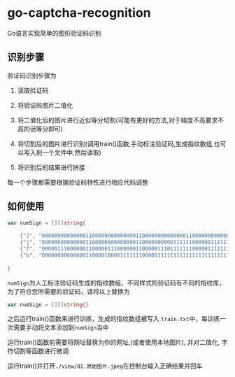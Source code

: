 # go-captcha-recognition
Go语言实现简单的图形验证码识别

## 识别步骤

验证码识别步骤为

1. 读取验证码

2. 将验证码图片二值化

3. 将二值化后的图片进行近似等分切割(可能有更好的方法,对于精度不高要求不高的话等分即可)

4. 将切割后的图片进行识别(调用train()函数,手动标注验证码,生成指纹数组,也可以写入到一个文件中,然后读取)

5. 将识别后的结果进行拼接


每一个步骤都需要根据验证码特性进行相应代码调整
## 如何使用

```go
var numSign = [][]string{
       
	{"J", "0000000000000011000000000000001100000000000000110000000000000011000000000000001100000000000000110000000000001111000000000001111100000001111111110000001111111111000111111111111011111111111111101111111111111100111111111110000011111110000000001111111000000000"},
	{"j", "0000000000000011000000000000001100000000001111110000001111111111000011111111111111001111111111101100111111100010110011000000000001000000000000000000000000000000000000000000000000000000000000000000000000000000000000000000000000000000001000000000000000000000"},
	{"f", "0000011100000011000001110000001100000111011111110000011111111111000011111111111100111110111111110111111111111110011111111111110001111111100000001111111110000000111101110000000011110111000000001111011100000000111101110000000011110000000000001111000000000000"},
	{"b", "0000000000000011000010000111111100001111111111111111111111111111111111111111111111111111111111101111111111100111111100011000001100000011000000110000001100000111000001110000011100001111000001110000111100001111000011111111111100001111111111100000001111111100"},
	
}
```

`numSign`为人工标注验证码生成的指纹数组，不同样式的验证码有不同的指纹库，为了符合您所需要的验证码，请将以上替换为

```go
var numSign = [][]string{}
```



之后运行train()函数来进行训练，生成的指纹数组被写入 `train.txt`中，每训练一次需要手动将文本添加到`numSign`当中  

运行train()函数前需要将网址替换为你的网址,(或者使用本地图片), 并对二值化, 字符切割等函数进行微调

运行train()并打开`./view/01.原始图片.jpeg`在控制台输入正确结果并回车











